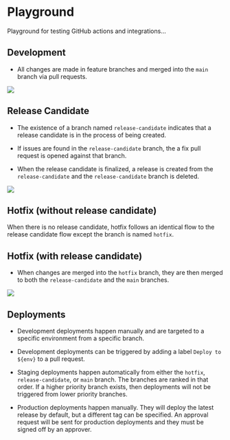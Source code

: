 # Playground

Playground for testing GitHub actions and integrations...

## Development

- All changes are made in feature branches and merged into the `main` branch via pull requests.

[![](https://mermaid.ink/img/pako:eNqdkbEOwjAMRH-l8lyGdsyMxMTEmsUkbhPRJJVxBlT13wlQJKSCQHg6nc9v8E1gkiVQ0HvZMY5Ox6qMSSF4WesjYzSu6gglM22aJeHInFKWlf9KeWYC-vgW1n6AtT_BAnFPX1nNH6zlRkeooWxKzJZ_TTdXgzgKpEEVaanDPIgGHecSxSzpcIkGlHCmGvJoUWjrsWcMoDoczsUl6yXx_tHBvYr5ClPdhQA?type=png)](https://mermaid-js.github.io/mermaid-live-editor/edit#pako:eNqdkbEOwjAMRH-l8lyGdsyMxMTEmsUkbhPRJJVxBlT13wlQJKSCQHg6nc9v8E1gkiVQ0HvZMY5Ox6qMSSF4WesjYzSu6gglM22aJeHInFKWlf9KeWYC-vgW1n6AtT_BAnFPX1nNH6zlRkeooWxKzJZ_TTdXgzgKpEEVaanDPIgGHecSxSzpcIkGlHCmGvJoUWjrsWcMoDoczsUl6yXx_tHBvYr5ClPdhQA)

## Release Candidate

- The existence of a branch named `release-candidate` indicates that a release candidate is in the process of being created.

- If issues are found in the `release-candidate` branch, the a fix pull request is opened against that branch.

- When the release candidate is finalized, a release is created from the `release-candidate` and the `release-candidate` branch is deleted.

[![](https://mermaid.ink/img/pako:eNqdUjEOwjAM_ErkGQY6dkZiYmLNYhK3jWiSKnUQCPF3ElohASoVzWSdz-c7xTdQXhOUUBveBewa6UR6yltr-Ls-BnSqEYFawp7WCp02GplGZkPq5CMLi8b9FnpRJ6TGRZW5rLuw-X_eUqjpY_zb3cCaSrPUbvEx844uDFEsDDGzYrAjjC6FhJEjzhsJgrHOWK5nfxdWkFwkXKdLuuWeBG7IkoSsoanC2HIWuicqRvaHq1NQcoi0gthlP1uDdUALZYVtn1DShn3YD9f5PNL7Awj_5qw?type=png)](https://mermaid-js.github.io/mermaid-live-editor/edit#pako:eNqdUjEOwjAM_ErkGQY6dkZiYmLNYhK3jWiSKnUQCPF3ElohASoVzWSdz-c7xTdQXhOUUBveBewa6UR6yltr-Ls-BnSqEYFawp7WCp02GplGZkPq5CMLi8b9FnpRJ6TGRZW5rLuw-X_eUqjpY_zb3cCaSrPUbvEx844uDFEsDDGzYrAjjC6FhJEjzhsJgrHOWK5nfxdWkFwkXKdLuuWeBG7IkoSsoanC2HIWuicqRvaHq1NQcoi0gthlP1uDdUALZYVtn1DShn3YD9f5PNL7Awj_5qw)

## Hotfix (without release candidate)

When there is no release candidate, hotfix follows an identical flow to the release candidate flow except the branch is named `hotfix`.

## Hotfix (with release candidate)

- When changes are merged into the `hotfix` branch, they are then merged to both the `release-candidate` and the `main` branches.

[![](https://mermaid.ink/img/pako:eNqlkzFvwyAQhf8KujkZ4m6eK3Xq1JXlCmeDasAi56pVlP9eKLZklySyVCY43vt49sEFVNAELfSWXyKORnqRhgrOWV7PhdWtkBBpIDyTBMHY58LnSULRvUf0yggTuLNfIkRNsRXNzDCkPsLEwqH19RGzdYYfFXptNTItlNMuyma-SCvmA-0d7LJdvmyTOK2PY1xiPu00O4o9zd59cYtjzbgR-oFoU7zRT5HbWLf0n3-xBLrn3cX-G7NZxWyqmHUD4QApRarrdMcveU8CG3LpBmeGpg6ngTPomqQ4cXj79gpajhMdYBpznmeLfUQHbYfDOVVJWw7xtbyb3-dz_QEC8hf1?type=png)](https://mermaid-js.github.io/mermaid-live-editor/edit#pako:eNqlkzFvwyAQhf8KujkZ4m6eK3Xq1JXlCmeDasAi56pVlP9eKLZklySyVCY43vt49sEFVNAELfSWXyKORnqRhgrOWV7PhdWtkBBpIDyTBMHY58LnSULRvUf0yggTuLNfIkRNsRXNzDCkPsLEwqH19RGzdYYfFXptNTItlNMuyma-SCvmA-0d7LJdvmyTOK2PY1xiPu00O4o9zd59cYtjzbgR-oFoU7zRT5HbWLf0n3-xBLrn3cX-G7NZxWyqmHUD4QApRarrdMcveU8CG3LpBmeGpg6ngTPomqQ4cXj79gpajhMdYBpznmeLfUQHbYfDOVVJWw7xtbyb3-dz_QEC8hf1)

## Deployments

- Development deployments happen manually and are targeted to a specific environment from a specific branch.

- Development deployments can be triggered by adding a label `Deploy to ${env}` to a pull request.

- Staging deployments happen automatically from either the `hotfix`, `release-candidate`, or `main` branch. The branches are ranked in that order. If a higher priority branch exists, then deployments will not be triggered from lower priority branches.

- Production deployments happen manually. They will deploy the latest release by default, but a different tag can be specified. An approval request will be sent for production deployments and they must be signed off by an approver.
